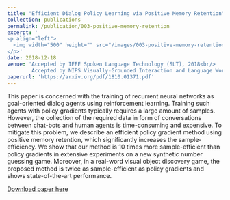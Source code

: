 ```yaml
---
title: "Efficient Dialog Policy Learning via Positive Memory Retention"
collection: publications
permalink: /publication/003-positive-memory-retention
excerpt: '
<p align="left">
  <img width="500" height="" src="/images/003-positive-memory-retention.png">
</p>'
date: 2018-12-18
venue: 'Accepted by IEEE Spoken Language Technology (SLT), 2018<br/>
        Accepted by NIPS Visually-Grounded Interaction and Language Workshop'
paperurl: 'https://arxiv.org/pdf/1810.01371.pdf'
---
```

This paper is concerned with the training of recurrent neural networks as goal-oriented dialog agents using reinforcement learning. Training such agents with policy gradients typically requires a large amount of samples. However, the collection of the required data in form of conversations between chat-bots and human agents is time-consuming and expensive. To mitigate this problem, we describe an efficient policy gradient method using positive memory retention, which significantly increases the sample-efficiency. We show that our method is 10 times more sample-efficient than policy gradients in extensive experiments on a new synthetic number guessing game. Moreover, in a real-word visual object discovery game, the proposed method is twice as sample-efficient as policy gradients and shows state-of-the-art performance.

[Download paper here](https://arxiv.org/pdf/1810.01371.pdf)
